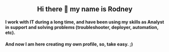 ## <div align="center">Hi there 👋 my name is Rodney</div>


#### I work with IT during a long time, and have been using my skills as Analyst in support and solving problems (troubleshooter, deployer, automation, etc).
#### And now I am here creating my own profile, so, take easy. ;)

<!--
**rodneyazev/rodneyazev** is a ✨ _special_ ✨ repository because its `README.md` (this file) appears on your GitHub profile.

Here are some ideas to get you started:

- 🔭 I’m currently working on ...
- 🌱 I’m currently learning ...
- 👯 I’m looking to collaborate on ...
- 🤔 I’m looking for help with ...
- 💬 Ask me about ...
- 📫 How to reach me: ...
- 😄 Pronouns: ...
- ⚡ Fun fact: ...
-->

